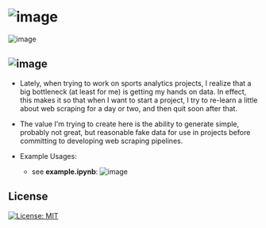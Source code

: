 # ![image](https://github.com/JKolodny/BaseballFaker/assets/24982246/0e1e575f-32c2-40ea-b3e5-b61ec10fc42e)


![image](https://github.com/JKolodny/BaseballFaker/assets/24982246/b6762139-61eb-44d4-a7c3-2762ed5c9659)


## ![image](https://github.com/JKolodny/BaseballFaker/assets/24982246/29d256ae-46eb-4c8d-87a2-7acc93c9f37f)

* Lately, when trying to work on sports analytics projects, I realize that a big
bottleneck (at least for me) is getting my hands on data. In effect, this makes it so that when I want to start a project, I try to re-learn a little about web scraping for a day or two, and then quit soon after that. 

* The value I'm trying to create here is the ability to generate simple, probably not great, but reasonable fake data for use in projects before committing to developing web scraping pipelines.

* Example Usages:
    * see __example.ipynb__:
      ![image](https://github.com/JKolodny/SportFaker/assets/24982246/6578c484-5247-41e9-9d7f-9cd22233bb80)

## License

[![License: MIT](https://img.shields.io/badge/License-MIT-yellow.svg)](https://opensource.org/licenses/MIT)





